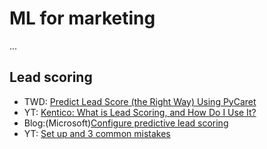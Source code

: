 # ML for marketing
...

## Lead scoring
- TWD: [Predict Lead Score (the Right Way) Using PyCaret](https://towardsdatascience.com/predict-lead-score-the-right-way-using-pycaret-332faa780cfc)
- YT: [Kentico: What is Lead Scoring, and How Do I Use It?](https://www.youtube.com/watch?v=HWeM3OX2cXM&ab_channel=Kentico)
- Blog:(Microsoft)[Configure predictive lead scoring](https://learn.microsoft.com/en-us/dynamics365/sales/configure-predictive-lead-scoring)
- YT: [Set up and 3 common mistakes](https://www.youtube.com/watch?v=zv5rUEpSc3g&ab_channel=eMarketeer)
